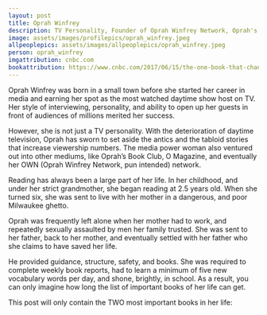 ```yaml
---
layout: post
title: Oprah Winfrey
description: TV Personality, Founder of Oprah Winfrey Network, Oprah's Book Club & O Magazine
image: assets/images/profilepics/oprah_winfrey.jpeg
allpeoplepics: assets/images/allpeoplepics/oprah_winfrey.jpeg
person: oprah_winfrey
imgattribution: cnbc.com
bookattribution: https://www.cnbc.com/2017/06/15/the-one-book-that-changed-oprah-winfreys-life-and-business.html, https://www.businessinsider.com/warren-buffett-oprah-winfrey-mark-zuckerberg-ceos-favorite-books-2014-9 
---
```


Oprah Winfrey was born in a small town before she started her career in media and earning her spot as the most watched daytime show host on TV. Her style of interviewing, personality, and ability to open up her guests in front of audiences of millions merited her success. 

However, she is not just a TV personality. With the deterioration of daytime television, Oprah has sworn to set aside the antics and the tabloid stories that increase viewership numbers. The media power woman also ventured out into other mediums, like Oprah’s Book Club, O Magazine, and eventually her OWN (Oprah Winfrey Network, pun intended) network. 

Reading has always been a large part of her life. In her childhood, and under her strict grandmother, she began reading at 2.5 years old. When she turned six, she was sent to live with her mother in a dangerous, and poor Milwaukee ghetto. 

Oprah was frequently left alone when her mother had to work, and repeatedly sexually assaulted by men her family trusted. She was sent to her father, back to her mother, and eventually settled with her father who she claims to have saved her life. 

He provided guidance, structure, safety, and books. She was required to complete weekly book reports, had to learn a minimum of five new vocabulary words per day, and shone, brightly, in school. As a result, you can only imagine how long the list of important books of her life can get. 

This post will only contain the TWO most important books in her life: 





